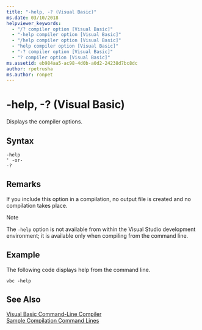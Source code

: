 ```yaml
---
title: "-help, -? (Visual Basic)"
ms.date: 03/10/2018
helpviewer_keywords: 
  - "/? compiler option [Visual Basic]"
  - "-help compiler option [Visual Basic]"
  - "/help compiler option [Visual Basic]"
  - "help compiler option [Visual Basic]"
  - "-? compiler option [Visual Basic]"
  - "? compiler option [Visual Basic]"
ms.assetid: eb984aa5-ac98-4d0b-a0d2-24238d7bc8dc
author: rpetrusha
ms.author: ronpet
---
```

# -help, -? (Visual Basic)
Displays the compiler options.  
  
## Syntax  
  
```  
-help  
' -or-  
-?  
```  
  
## Remarks  
 If you include this option in a compilation, no output file is created and no compilation takes place.  
  
> [!NOTE]
>  The `-help` option is not available from within the Visual Studio development environment; it is available only when compiling from the command line.  
  
## Example  
 The following code displays help from the command line.  
  
```  
vbc -help  
```  
  
## See Also  
 [Visual Basic Command-Line Compiler](../../../visual-basic/reference/command-line-compiler/index.md)  
 [Sample Compilation Command Lines](../../../visual-basic/reference/command-line-compiler/sample-compilation-command-lines.md)
